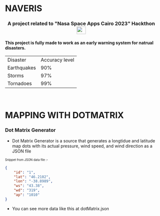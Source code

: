 # NAVERIS
<h3 align="center">A project related to "Nasa Space Apps Cairo 2023" Hackthon <img src="https://png.pngtree.com/png-vector/20191113/ourmid/pngtree-winning-gold-cup-icon-flat-style-png-image_1977410.jpg" height = "25" width = "30"></img></h3>

<h4>This project is fully made to work as an early warning system for natrual disasters.</h4>
<table >
  <tr>
    <td>
      Disaster
    </td>
    <td>
    Accuracy level
    </td>
  </tr>
  <tr>
    <td>
      Earthquakes
    </td>
    <td>
      90%
    </td>
    <tr>
    <td>
      Storms
    </td>
    <td>
      97%
    </td>
    <tr>
    <td>
      Tornadoes
    </td>
    <td>
      99%
    </td>
    </tr>
  </tr>
</table>
<br>
<h1>MAPPING WITH DOTMATRIX</h1>
<h3>Dot Matrix Generator</h3>

- Dot Matrix Generator is a source that generates a longtidue and latitude map dots with its actual pressure, wind speed, and wind direction as a JSON file

<font size="-3">Snippet from JSON data file :-</font>
```JSON
{
	"id": "1",
	"lat": "46.2102",
	"lon": "-38.8989",
	"ws": "43.38",
	"wd": "319",
	"ap": "1010"
}
```

- You can see more data like this at dotMatrix.json




